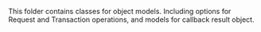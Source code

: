 This folder contains classes for object models. Including options for Request and Transaction operations, 
and models for callback result object.
